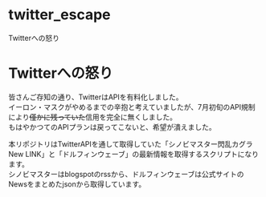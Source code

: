 # twitter_escape
Twitterへの怒り

# Twitterへの怒り
皆さんご存知の通り、TwitterはAPIを有料化しました。  
イーロン・マスクがやめるまでの辛抱と考えていましたが、7月初旬のAPI規制により~~僅かに残っていた~~信用を完全に無くしました。  
もはやかつてのAPIプランは戻ってこないと、希望が潰えました。  

本リポジトリはTwitterAPIを通して取得していた「シノビマスター閃乱カグラ New LINK」と「ドルフィンウェーブ」の最新情報を取得するスクリプトになります。  
シノビマスターはblogspotのrssから、ドルフィンウェーブは公式サイトのNewsをまとめたjsonから取得しています。  
